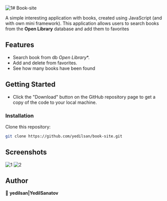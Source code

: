 ![1](https://github.com/yedilsan/book-site/assets/80204971/2c312fdb-e993-4db7-bc66-e0f5495ba73e)# Book-site

A simple interesting application with books, created using JavaScript (and with own mini framework). This application allows users to search books from the **Open Library** database and add them to favorites

## Features
- Search book from db *Open Library**.
- Add and delete from favorites.
- See how many books have been found

## Getting Started
- Click the "Download" button on the GitHub repository page to get a copy of the code to your local machine.

### Installation
Clone this repository:
   ```bash
   git clone https://github.com/yedilsan/book-site.git
   ```

## Screenshots
![1](https://github.com/yedilsan/book-site/assets/80204971/eb903c2d-e0de-4ebc-8cdb-f2e63c529aa7)
![2](https://github.com/yedilsan/book-site/assets/80204971/f82fa301-c7e4-4180-a537-583808ccbb42)

## Author
👤 **yedilsan|YedilSanatov**
